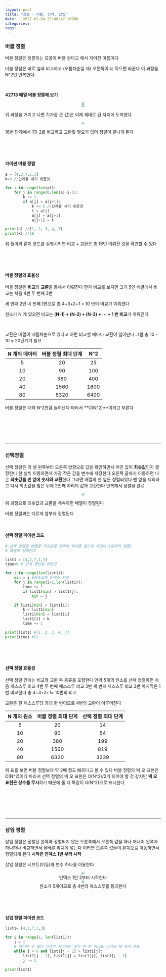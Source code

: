 ```yaml
---
layout: post
title: "정렬 - 버블, 선택, 삽입"
date:   2022-01-04 22:48:47 +0900
categories:
tags:
---
```


### 버블 정렬

버블 정렬은 정렬되는 모양이 버블 같다고 해서 지어진 이름이다

버블 정렬은 바로 옆과 비교하고 (오름차순일 때) 오른쪽이 더 작으면 바꾼다 이 과정을 N^2번 반복한다

&nbsp;

**42713 배열 버블 정렬해 보기**

<center>
<img src="https://user-images.githubusercontent.com/80758613/201485522-2d5ca3e3-4cdf-459e-983a-45bb96e5011e.jpg" style="zoom:50%;">
</center>

<center>
<img src="https://user-images.githubusercontent.com/80758613/201485532-6903cc92-c6f9-47fa-a746-5f72f0c46ace.jpg" style="zoom:50%;">
</center>

위 과정을 거치고 나면 7(가장 큰 값)은 이제 제대로 된 자리에 도착했다

<center>
<img src="https://user-images.githubusercontent.com/80758613/201485586-881ce814-cf42-4e9d-ba4a-641adc005073.jpg" style="zoom:50%;">
</center>

16번 단계에서 1과 2를 비교하고 교환할 필요가 없어 정렬이 끝나게 된다

&nbsp;

&nbsp;

#### 파이썬 버블 정렬

``` python
a = [4,2,7,1,3]
k=0 //단계를 세기 위한것

for i in range(len(a)):
    for j in range(0,len(a)-i-1):
        k += 1
        if a[j] > a[j+1]:
            k += 1 //단계를 세기 위한것
            t = a[j]
            a[j] = a[j+1]
            a[j+1] = t

print(a) //[1, 2, 3, 4, 7]
print(k) //16
```

위 풀이와 같이 코드를 실행시키면 비교 + 교환은 총 16번 이뤄진 것을 확인할 수 있다

&nbsp;

&nbsp;

#### 버블 정렬의 효율성

버블 정렬은 **비교**와 **교환**을 통해서 이뤄진다 먼저 비교를 보자면 크기 5인 배열에서 비교는 처음 4번 두 번째 3번

세 번째 2번 네 번째 1번으로 총 4+3+2+1 = 10 번의 비교가 이뤄졌다

원소가 N 개 있으면 비교는 **(N-1) + (N-2) + (N-3) + ··· + 1 번 비교**가 이뤄진다

&nbsp;

교환은 배열이 내림차순으로 있다고 하면 비교할 때마다 교환이 일어난다 그럼 총 10 + 10 = 20단계가 필요

| N 개의 데이터 | 버블 정렬 최대 단계 | N^2  |
| :-----------: | :-----------------: | :--: |
|       5       |         20          |  25  |
|      10       |         90          | 100  |
|      20       |         380         | 400  |
|      40       |        1560         | 1600 |
|      80       |        6320         | 6400 |

버블 정렬은 대략 N^2만큼 늘어난다 따라서 **O(N^2)**이라고 부른다

&nbsp;

&nbsp;

&nbsp;

---

### 선택정렬

선택 정렬은 각 셀 왼쪽부터 오른쪽 방향으로 값을 확인하면서 어떤 값이 **최솟값**인지 결정한다 한 셀씩 이동하면서 가장 작은 값을 변수에 저장한다 오른쪽 끝까지 이동하면 나온 **최솟값을 맨 앞에 숫자와 교환**한다 그러면 배열의 맨 앞은 정렬되었다 맨 앞을 제외하고 다시 최솟값을 찾은 뒤에 2번째 자리의 값과 교환한다 반복해서 정렬을 완료

<center>
<img src="https://user-images.githubusercontent.com/80758613/201485760-7b8c2154-eab2-4bbf-81c7-39f16d3fe293.jpg" style="zoom:50%;">
</center>

위 과정으로 최솟값과 교환을 계속하면 배열이 정렬된다 

버블 정렬과는 다르게 앞부터 정렬된다

&nbsp;

#### 선택 정렬 파이썬 코드

``` python
# 선택 정렬은 배열중 최솟값을 찾아서 위치를 앞으로 바꾼다 (앞부터 정렬)
# 배열이 입력된다 

list1 = [4,2,7,1,3]
time=0 # 단계 확인을 위한것

for i in range(len(list1)):
    min = i #최솟값의 인덱스 저장
    for j in range(i+1,len(list1)):
        time += 1
        if list1[min] > list1[j]:
            min = j

    if list1[min] < list1[i]:
        k = list1[min]
        list1[min] = list1[i]
        list1[i] = k
        time += 1

print(list1) #[1, 2, 3, 4, 7]
print(time) #12
```

&nbsp;

&nbsp;

#### 선택 정렬 효율성

선택 정렬 안에는 비교와 교환 두 종류를 포함한다 만약 5개의 원소를 선택 정렬하면 처음 패스스루 비교 4번 두 번째 패스스루 비교 3번 세 번째 패스스루 비교 2번 마지막은 1번 비교한다 총 4+3+2+1= 10번의 비교

교환은 한 패스스루당 최대 한 번이므로 4번의 교환이 이루어진다

| N 개의 원소 | 버블 정렬 최대 단계 | 선택 정렬 최대 단계 |
| :---------: | :-----------------: | :-----------------: |
|      5      |         20          |         14          |
|     10      |         90          |         54          |
|     20      |         380         |         199         |
|     40      |        1560         |         819         |
|     80      |        6320         |        3239         |

위 표를 보면 버블 정렬보다 약 2배 정도 빠르다고 볼 수 있다 버블 정렬의 빅 오 표현은 O(N^2)이다 따라서 선택 정렬의 빅 오 표현은 O(N^2)/2가 되어야 할 것 같지만 **빅 오 표현은 상수를 무시**하기 때문에 둘 다 똑같이 O(N^2)으로 표시한다

&nbsp;

&nbsp;

&nbsp;

---

### 삽입 정렬

삽입 정렬은 정렬된 왼쪽과 정렬되지 않은 오른쪽에서 오른쪽 값을 하나 꺼내어 왼쪽과 하나하나 비교하면서 올바른 위치에 넣는다 이러면 오른쪽 값들이 왼쪽으로 이동하면서 정렬되게 된다 **시작은 인덱스 1번 부터 시작**

삽입 정렬은 시프트(이동)과 변수 하나를 이용한다

<center>
<img src="https://user-images.githubusercontent.com/80758613/201485903-ed6fa945-d139-495e-8e96-20437cacd6ca.jpg" style="zoom:50%;">
</center>

<center>인덱스 1인 2부터 시작한다</center>

<center>
<img src="https://user-images.githubusercontent.com/80758613/201485932-63523e5d-458d-4c39-97cb-383ba25bc52a.jpg" style="zoom:50%;">
</center>

<center>원소가 5개이므로 총 4번의 패스스루를 통과한다</center>

&nbsp;

&nbsp;

#### 삽입 정렬 파이썬 코드

```python
list1= [4,2,7,1,3]

for i in range(1, len(list1)):
    j = i
    # 이전의 수 보다 타겟이 작아지는 것이 한 번 이라도 나타날 대 까지 루프
    while j > 0 and list1[j - 1] > list1[j]:
        list1[j - 1], list1[j] = list1[j], list1[j - 1]
        j -= 1
      
print(list1)
```


